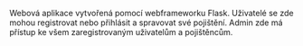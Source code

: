 Webová aplikace vytvořená pomocí webframeworku Flask. Uživatelé se zde mohou registrovat nebo přihlásit a spravovat své pojištění. Admin zde má přístup ke všem zaregistrovaným uživatelům a pojištěncům.
